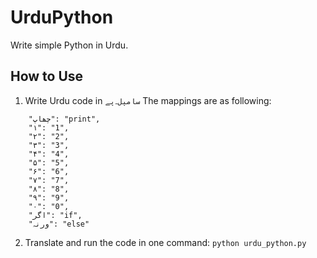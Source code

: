 # UrduPython
Write simple Python in Urdu.

## How to Use
1. Write Urdu code in ```سامپل۔پے```
The mappings are as following:
```
    "چھاپ": "print",
    "۱": "1",
    "۲": "2",
    "۳": "3",
    "۴": "4",
    "۵": "5",
    "۶": "6",
    "۷": "7",
    "۸": "8",
    "۹": "9",
    "۰": "0",
    "اگر": "if",
    "ورنہ": "else"
```

2. Translate and run the code in one command: ```python urdu_python.py```
